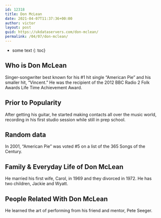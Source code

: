 ```yaml
---
id: 12318
title: Don McLean
date: 2021-04-07T11:37:36+00:00
author: victor
layout: post
guid: https://ukdataservers.com/don-mclean/
permalink: /04/07/don-mclean/
---
```


* some text
{: toc}


## Who is Don McLean



Singer-songwriter best known for his #1 hit single &#8220;American Pie&#8221; and his smaller hit, &#8220;Vincent.&#8221; He was the recipient of the 2012 BBC Radio 2 Folk Awards Life Time Achievement Award.

                
                
                
## Prior to Popularity



After getting his guitar, he started making contacts all over the music world, recording in his first studio session while still in prep school.

                
                
                
## Random data



In 2001, &#8220;American Pie&#8221; was voted #5 on a list of the 365 Songs of the Century.

                
                
                
## Family & Everyday Life of Don McLean



He married his first wife, Carol, in 1969 and they divorced in 1972. He has two children, Jackie and Wyatt. 

                
                
                
## People Related With Don McLean



He learned the art of performing from his friend and mentor, Pete Seeger.

                
              
            
          
          
          